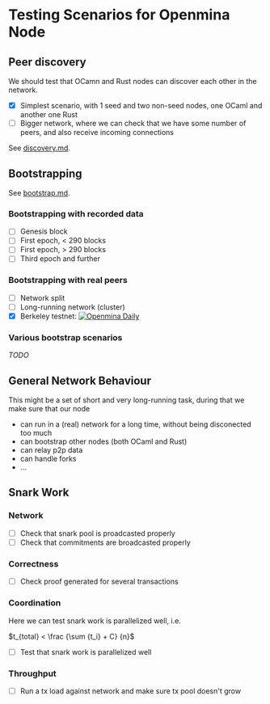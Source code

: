 # Testing Scenarios for Openmina Node

## Peer discovery

We should test that OCamn and Rust nodes can discover each other in the network.

- [x] Simplest scenario, with 1 seed and two non-seed nodes, one OCaml and another one Rust
- [ ] Bigger network, where we can check that we have some number of peers, and also receive incoming connections

See [discovery.md](docs/testing/discovery.md).

## Bootstrapping

See [bootstrap.md](docs/testing/bootstrap.md).

### Bootstrapping with recorded data

- [ ] Genesis block
- [ ] First epoch, < 290 blocks
- [ ] First epoch, > 290 blocks
- [ ] Third epoch and further

### Bootstrapping with real peers

- [ ] Network split
- [ ] Long-running network (cluster)
- [x] Berkeley testnet: [![Openmina Daily](https://github.com/openmina/openmina/actions/workflows/daily.yaml/badge.svg)](https://github.com/openmina/openmina/actions/workflows/daily.yaml)

### Various bootstrap scenarios

_TODO_

## General Network Behaviour

This might be a set of short and very long-running task, during that we make sure that our node
- can run in a (real) network for a long time, without being disconected too much
- can bootstrap other nodes (both OCaml and Rust)
- can relay p2p data
- can handle forks
- ...

## Snark Work

### Network

- [ ] Check that snark pool is proadcasted properly
- [ ] Check that commitments are broadcasted properly

### Correctness

- [ ] Check proof generated for several transactions

### Coordination

Here we can test snark work is parallelized well, i.e.

$t_{total} < \frac {\sum {t_i} + C} {n}$

- [ ] Test that snark work is parallelized well

### Throughput

- [ ] Run a tx load against network and make sure tx pool doesn't grow


